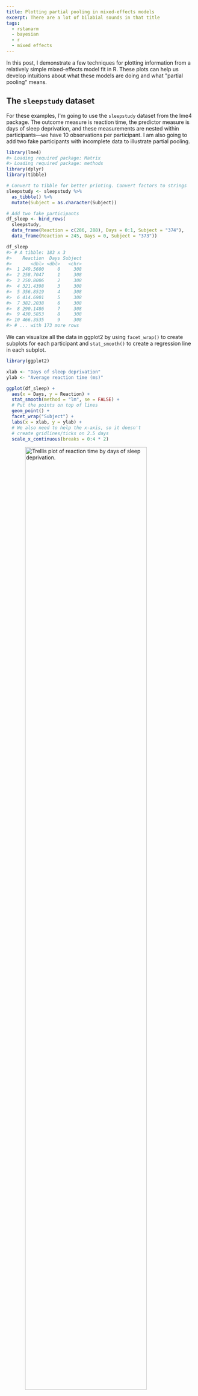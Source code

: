 ```yaml
---
title: Plotting partial pooling in mixed-effects models
excerpt: There are a lot of bilabial sounds in that title
tags:
  - rstanarm
  - bayesian
  - r
  - mixed effects
---
```




In this post, I demonstrate a few techniques for plotting information from a
relatively simple mixed-effects model fit in R. These plots can help us develop 
intuitions about what these models are doing and what "partial pooling" means.

## The `sleepstudy` dataset

For these examples, I'm going to use the `sleepstudy` dataset from the lme4
package. The outcome measure is reaction time, the predictor measure is days of
sleep deprivation, and these measurements are nested within participants&mdash;we
have 10 observations per participant. I am also going to add two fake
participants with incomplete data to illustrate partial pooling.


```r
library(lme4)
#> Loading required package: Matrix
#> Loading required package: methods
library(dplyr)
library(tibble)

# Convert to tibble for better printing. Convert factors to strings
sleepstudy <- sleepstudy %>% 
  as_tibble() %>% 
  mutate(Subject = as.character(Subject))

# Add two fake participants
df_sleep <- bind_rows(
  sleepstudy,
  data_frame(Reaction = c(286, 288), Days = 0:1, Subject = "374"),
  data_frame(Reaction = 245, Days = 0, Subject = "373"))

df_sleep
#> # A tibble: 183 x 3
#>    Reaction  Days Subject
#>       <dbl> <dbl>   <chr>
#>  1 249.5600     0     308
#>  2 258.7047     1     308
#>  3 250.8006     2     308
#>  4 321.4398     3     308
#>  5 356.8519     4     308
#>  6 414.6901     5     308
#>  7 382.2038     6     308
#>  8 290.1486     7     308
#>  9 430.5853     8     308
#> 10 466.3535     9     308
#> # ... with 173 more rows
```

We can visualize all the data in ggplot2 by using `facet_wrap()` to create
subplots for each participant and `stat_smooth()` to create a regression line
in each subplot.


```r
library(ggplot2)

xlab <- "Days of sleep deprivation"
ylab <- "Average reaction time (ms)"

ggplot(df_sleep) + 
  aes(x = Days, y = Reaction) + 
  stat_smooth(method = "lm", se = FALSE) +
  # Put the points on top of lines
  geom_point() +
  facet_wrap("Subject") +
  labs(x = xlab, y = ylab) + 
  # We also need to help the x-axis, so it doesn't 
  # create gridlines/ticks on 2.5 days
  scale_x_continuous(breaks = 0:4 * 2)
```

<img src="/figs//2017-06-22-plotting-partial-pooling-in-mixed-effects-models/facet-plot-1.png" title="Trellis plot of reaction time by days of sleep deprivation." alt="Trellis plot of reaction time by days of sleep deprivation." width="80%" style="display: block; margin: auto;" />

By the way, ggplot2 doesn't draw the regressions lines outside of the range of
the data unless we set `fullrange = TRUE`. That's a helpful feature for 374!


## Complete pooling and no pooling models

Each one of these panels plotted above shows an independently estimated
regression line. This approach to fitting a separate line for each participant
is sometimes called the **no pooling** model because none of the information
from different participants is combined or _pooled_ together.

We fit a separate line for each cluster of data, unaware
that any of the other participants exist. The `lmList()` function in `lme4`
automates this process.


```r
df_no_pooling <- lmList(Reaction ~ Days | Subject, df_sleep) %>% 
  coef() %>% 
  # Subject IDs are stored as row-names. Make them an explicit column
  rownames_to_column("Subject") %>% 
  rename(Intercept = `(Intercept)`, Slope_Days = Days) %>% 
  add_column(Model = "No pooling") %>% 
  # Remove the participant who only had one data-point
  filter(Subject != "373")

head(df_no_pooling)
#>   Subject Intercept Slope_Days      Model
#> 1     308  244.1927  21.764702 No pooling
#> 2     309  205.0549   2.261785 No pooling
#> 3     310  203.4842   6.114899 No pooling
#> 4     330  289.6851   3.008073 No pooling
#> 5     331  285.7390   5.266019 No pooling
#> 6     332  264.2516   9.566768 No pooling
```

In contrast, we might consider a **complete pooling** model where all the
information from the participants is combined together. We fit a single line for
the combined data set, unaware that the data came from different participants.


```r
# Fit a model on all the data pooled together
m_pooled <- lm(Reaction ~ Days, df_sleep) 

# Repeat the intercept and slope terms for each participant
df_pooled <- data_frame(
  Model = "Complete pooling",
  Subject = unique(df_sleep$Subject),
  Intercept = coef(m_pooled)[1], 
  Slope_Days = coef(m_pooled)[2])

head(df_pooled)
#> # A tibble: 6 x 4
#>              Model Subject Intercept Slope_Days
#>              <chr>   <chr>     <dbl>      <dbl>
#> 1 Complete pooling     308  252.3207   10.32766
#> 2 Complete pooling     309  252.3207   10.32766
#> 3 Complete pooling     310  252.3207   10.32766
#> 4 Complete pooling     330  252.3207   10.32766
#> 5 Complete pooling     331  252.3207   10.32766
#> 6 Complete pooling     332  252.3207   10.32766
```

We can compare these two approaches. Instead of calculating the regression lines
with `stat_smooth()`, we can use  `geom_abline()` to draw the lines from our 
dataframe of intercept and slope parameters.


```r
# Join the raw data so we can use plot the points and the lines.
df_models <- bind_rows(df_pooled, df_no_pooling) %>% 
  left_join(df_sleep, by = "Subject")

p_model_comparison <- ggplot(df_models) + 
  aes(x = Days, y = Reaction) + 
  # Set the color mapping in this layer so the points don't get a color
  geom_abline(aes(intercept = Intercept, slope = Slope_Days, color = Model),
              size = .75) + 
  geom_point() +
  facet_wrap("Subject") +
  labs(x = xlab, y = ylab) + 
  scale_x_continuous(breaks = 0:4 * 2) + 
  # Fix the color palette 
  scale_color_brewer(palette = "Dark2") + 
  theme(legend.position = "top")

p_model_comparison
```

<img src="/figs//2017-06-22-plotting-partial-pooling-in-mixed-effects-models/pooling-vs-no-pooling-1.png" title="Same trellis plot as above but with two regression lines per subplot to compare the two models." alt="Same trellis plot as above but with two regression lines per subplot to compare the two models." width="80%" style="display: block; margin: auto;" />

If we stare at this plot, a few things become apparent. The complete pooling 
model estimates a single line, and we see that same line drawn on every facet. 
One advantage is that the model can make a guess about the line for 373 who only
has one observation. That model looks pretty terrible elsewhere&mdash;309, 310,
etc.&mdash;because nobody is perfectly average. In contrast, the no pooling model can
follow the data, fitting the sharp trend upwards in 308 and even capturing the
negative slope in 335.

(Here's a fun question: Which approach has the better guess for 374's line?)

The no pooling model cannot make a guess about 373. In [_Statistical
Rethinking_](http://xcelab.net/rm/statistical-rethinking/), McElreath says these 
models have amnesia :hushed::

> Many statistical models also have anterograde amnesia. As the models move from
one cluster&mdash;individual, group, location&mdash;in the data to another, estimating
parameters for each cluster, they forget everything about the previous clusters.
They behave this way, because the assumptions force them to. Any of the models
from previous chapters that used dummy variables to handle categories
are programmed for amnesia. These models implicitly assume that nothing learned
about any one category informs estimates for the other categories&mdash;the parameters
are independent of one another and learn from completely separate portions of
the data. This would be like forgetting you had ever been in a café, each time 
you go to a new café. Cafés do differ, but they are also alike.

Once the no pooling model draws the line for 372, and it completely forgets
everything it has seen and moves on to 373. It has to skip 373 because it cannot
estimate a line from a single point, and it moves on.



## Improving estimates with a mixed-effects model

We can do better with mixed-effects models. In these models, we pool information
from all the lines together to improve our estimates of each individual line.
This approach is sometimes called **partial pooling**. In particular, after
seeing the 18 trend lines for the participants with complete data, we can make
an informed guess about the trend lines for the two participants with incomplete
data.

We can fit a classical mixed-effects model with the lme4 package:


```r
m <- lmer(Reaction ~ 1 + Days + (1 + Days | Subject), df_sleep)
arm::display(m)
#> lmer(formula = Reaction ~ 1 + Days + (1 + Days | Subject), data = df_sleep)
#>             coef.est coef.se
#> (Intercept) 252.54     6.43 
#> Days         10.45     1.54 
#> 
#> Error terms:
#>  Groups   Name        Std.Dev. Corr 
#>  Subject  (Intercept) 24.14         
#>           Days         5.92    0.07 
#>  Residual             25.48         
#> ---
#> number of obs: 183, groups: Subject, 20
#> AIC = 1783.4, DIC = 1787.8
#> deviance = 1779.6
```

The first two `coef.est` items are the "fixed effects" estimates; they reflect
the average intercept and slope parameters. For this example, the values are 
practically the same as the complete-pooling estimates. This model assumes that 
each participant's individual intercept and slope parameters are deviations 
from this average, and these random deviations drawn from a distribution of 
possible intercept and slope parameters. These are "randomly varying" or "random
effects". The information in the `Error terms` area describes the distribution 
of the effects. Because we have both fixed and random effects, 
we have a "mixed-effects" model. Hence the name.

To visualize these estimates, we extract each participant's intercept and slope
using `coef()`.


```r
# Make a dataframe with the fitted effects
df_partial_pooling <- coef(m)[["Subject"]] %>% 
  as_tibble() %>% 
  rownames_to_column("Subject") %>% 
  rename(Intercept = `(Intercept)`, Slope_Days = Days) %>% 
  mutate(Model = "Partial pooling")

head(df_partial_pooling)
#> # A tibble: 6 x 4
#>   Subject Intercept Slope_Days           Model
#>     <chr>     <dbl>      <dbl>           <chr>
#> 1     308  253.9478  19.626420 Partial pooling
#> 2     309  211.7334   1.731866 Partial pooling
#> 3     310  213.1585   4.906097 Partial pooling
#> 4     330  275.1422   5.643646 Partial pooling
#> 5     331  273.7283   7.386313 Partial pooling
#> 6     332  260.6503  10.163271 Partial pooling
```

Update the previous plot with a dataframe of all three models' estimates.


```r
df_models <- bind_rows(df_pooled, df_no_pooling, df_partial_pooling) %>% 
  left_join(df_sleep, by = "Subject")

# Replace the data-set of the last plot
p_model_comparison %+% df_models
```

<img src="/figs//2017-06-22-plotting-partial-pooling-in-mixed-effects-models/partial-pooling-vs-others-1.png" title="Update of previous plot with partially pooled regression lines added." alt="Update of previous plot with partially pooled regression lines added." width="80%" style="display: block; margin: auto;" />

Most of the time, the no pooling and partial pooling lines are on top of each
other. But when the two differ, it's because the partial pooling model's line is
pulled slightly towards the no-pooling line.

We can appreciate the differences by zooming in on some participants.


```r
df_zoom <- df_models %>% 
  filter(Subject %in% c("335", "350", "373", "374"))

p_model_comparison %+% df_zoom
```

<img src="/figs//2017-06-22-plotting-partial-pooling-in-mixed-effects-models/zoomed-in-partial-pooling-1.png" title="Trellis plot of four participants to highlight the fine differences among the regression lines." alt="Trellis plot of four participants to highlight the fine differences among the regression lines." width="80%" style="display: block; margin: auto;" />

The negative line for 335 from the no pooling model gets a flatter slope in the 
partial pooling model. The model knows that negative trends are rather unlikely,
so the it hedges its bets and pulls that line towards the group average. 
Something similar happens with 350 where a sharp slope is slightly attenuated. 
For the participants with incomplete data, the partial pooling model is much
more like the complete pooling model. The complete pooling and the partial
pooling lines are basically parallel&mdash;i.e, they have the same slope. That's a
reasonable guess given so little information.


## It's shrinkage

The partial pooling model pulls more extreme estimates towards an overall 
average. We can visualize this effect by plotting a scatterplot of intercept and
slope parameters from each model and connecting estimates for the same
participant.


```r
# Also visualize the point for the fixed effects
df_fixef <- data_frame(
  Model = "Partial pooling (average)",
  Intercept = fixef(m)[1],
  Slope_Days = fixef(m)[2])

# Complete pooling / fixed effects are center of gravity in the plot
df_gravity <- df_pooled %>% 
  distinct(Model, Intercept, Slope_Days) %>% 
  bind_rows(df_fixef)
df_gravity
#> # A tibble: 2 x 3
#>                       Model Intercept Slope_Days
#>                       <chr>     <dbl>      <dbl>
#> 1          Complete pooling  252.3207   10.32766
#> 2 Partial pooling (average)  252.5426   10.45212

df_pulled <- bind_rows(df_no_pooling, df_partial_pooling)

ggplot(df_pulled) + 
  aes(x = Intercept, y = Slope_Days, color = Model) + 
  geom_point(size = 2) + 
  geom_point(data = df_gravity, size = 5) + 
  # Draw an arrow connecting the observations between models
  geom_path(aes(group = Subject, color = NULL), 
            arrow = arrow(length = unit(.02, "npc"))) + 
  # Use ggrepel to jitter the labels away from the points
  ggrepel::geom_text_repel(
    aes(label = Subject, color = NULL), 
    data = df_no_pooling) + 
  # Don't forget 373
  ggrepel::geom_text_repel(
    aes(label = Subject, color = NULL), 
    data = filter(df_partial_pooling, Subject == "373")) + 
  theme(legend.position = "bottom") + 
  ggtitle("Pooling of regression parameters") + 
  xlab("Intercept estimate") + 
  ylab("Slope estimate") + 
  scale_color_brewer(palette = "Dark2") 
```

<img src="/figs//2017-06-22-plotting-partial-pooling-in-mixed-effects-models/shrinkage-plot-1.png" title="Scatterplot of the model parameters showing how estimates from the no pooling model are pulled towards the completely pooled value." alt="Scatterplot of the model parameters showing how estimates from the no pooling model are pulled towards the completely pooled value." width="80%" style="display: block; margin: auto;" />

The average intercept and slope act like a center of gravity, pulling values
parameter estimates towards it. Hmm, maybe gravity is not quite the right
analogy, because the pull is greater for more extreme values. The lines near
that center point are very short; they get adjusted very little. The
lines in general get longer as we move away from the complete pooling
estimate. The fewer the observations in a cluster (here, participants), the more
information is borrowed from other clusters, and the greater the pull towards
the average estimate. Participant 373 had one observation, so their slope
estimate is the average. Likewise, 374 had only two observations, so they get
pulled the farthest and receive a slope estimate near the overall average.

This effect is sometimes called _shrinkage_, because more extreme values
shrinkage are pulled towards a more reasonable, more average value. In the lme4
book, Douglas Bates provides an alternative to _shrinkage_:

> The term "shrinkage" may have negative connotations. John Tukey preferred to
refer to the process as the estimates for individual subjects "borrowing
strength" from each other. This is a fundamental difference in the models
underlying mixed-effects models versus strictly fixed effects models. In a
mixed-effects model we assume that the levels of a grouping factor are a
selection from a population and, as a result, can be expected to share
characteristics to some degree. Consequently, the predictions from a
mixed-effects model are attenuated relative to those from strictly fixed-effects
models.

Shrinkage, borrowing strength :muscle: ... Another term would also be
_regularization_ if we think about how the model avoids overfitting by the
taming extreme estimates.

**This feature is why I use mixed effects models in my work.** If I have a 
speech discrimination experiment and I want to describe a child's speech 
perception ability, I am going to use the partially pooled, shrunken, 
strength-borrowing, regularized, model-derived estimate of their ability, 
because it uses more information. It's that simple to me. Other disciplines
might highlight other reasons to use these models, but for me, it's partially
pooling information that's the most attractive feature.



## A topographic map of parameters

For the next visualization, we are going to visualize the distribution of 
randomly varying effects. Honestly, I am partly including it just so that I
have a working ggplot2 version of how to make this plot online. It's not a 
routine visualization, but it reveals a little more about where estimates are 
being pulled towards.

I already remarked that the model estimates a distribution of intercept and 
slope effects. We know where the center of that distribution is: It's the fixed 
effects estimate, the center of gravity in the last plot. What the model also 
needs to estimate is the variability/spread of values around that center. Also,
intercepts and slopes might be correlated: Maybe the effect of an additional day
on reaction time is diminished for participants who are slower to respond in
general. So, the model also estimates the correlation of those effects too.

Imagine that the last plot is a landscape, and fixed effects point is the peak 
of a hill. What were are going to do is draw a topographic map with contour 
lines to show different elevation regions on that hill.

First, we need to extract the covariance matrix estimated by the model.


```r
# Extract the matrix
cov_mat <- VarCorr(m)[["Subject"]]

# Strip off some details so that just the useful part is printed
attr(cov_mat, "stddev") <- NULL
attr(cov_mat, "correlation") <- NULL
cov_mat
#>             (Intercept)     Days
#> (Intercept)   582.69656  9.89797
#> Days            9.89797 35.03298
```

The `ellipse()` function takes a covariance matrix, a center value, and
quantile/confidence level and returns the points from an oval around the center
at the given confidence level. We create five ellipses for different 
quantile levels.


```r
library(ellipse)

# Helper function to make a data-frame of ellipse points that 
# includes the level as a column
make_ellipse <- function(cov_mat, center, level) {
  ellipse(cov_mat, centre = center, level = level) %>%
    as.data.frame() %>%
    add_column(level = level) %>% 
    as_tibble()
}

center <- fixef(m)
levels <- c(.1, .3, .5, .7, .9)

# Create an ellipse dataframe for each of the levels defined 
# above and combine them
df_ellipse <- levels %>%
  purrr::map_df(~ make_ellipse(cov_mat, center, level = .x)) %>% 
  rename(Intercept = `(Intercept)`, Slope_Days = Days)

df_ellipse
#> # A tibble: 500 x 3
#>    Intercept Slope_Days level
#>        <dbl>      <dbl> <dbl>
#>  1  260.6448   12.43878   0.1
#>  2  260.1491   12.55233   0.1
#>  3  259.6227   12.65743   0.1
#>  4  259.0678   12.75365   0.1
#>  5  258.4867   12.84060   0.1
#>  6  257.8816   12.91793   0.1
#>  7  257.2550   12.98534   0.1
#>  8  256.6094   13.04254   0.1
#>  9  255.9475   13.08931   0.1
#> 10  255.2718   13.12547   0.1
#> # ... with 490 more rows
```

Then we add them onto our previous plot.


```r
ggplot(df_pulled) + 
  aes(x = Intercept, y = Slope_Days, color = Model) + 
  # Draw contour lines from the distribution of effects
  geom_path(aes(group = level, color = NULL), data = df_ellipse, 
            linetype = "dashed", color = "grey40") + 
  geom_point(data = df_gravity, size = 5) + 
  geom_point(size = 2) + 
  geom_path(aes(group = Subject, color = NULL), 
            arrow = arrow(length = unit(.02, "npc"))) + 
  theme(legend.position = "bottom") + 
  ggtitle("Topographic map of regression parameters") + 
  xlab("Intercept estimate") + 
  ylab("Slope estimate") + 
  scale_color_brewer(palette = "Dark2") 
```

<img src="/figs//2017-06-22-plotting-partial-pooling-in-mixed-effects-models/topgraphic-map-1-1.png" title="The scatterplot of shrinkage of regression parameters updated with contour lines to show different confidence regions." alt="The scatterplot of shrinkage of regression parameters updated with contour lines to show different confidence regions." width="80%" style="display: block; margin: auto;" />

The ellipses provide a little more information about where the estimates are 
being pulled. Even if some of the points are not being pulled directly towards 
the center of gravity, nearlly all of them are being pulled into a higher
confidence region.

There are a few tweaks we might consider for this plot. I don't think the ovals
need to be contained in the plot. The points are more important, and the
plotting boundaries should be set with respect to the points. We can redefine
the limits by using `coord_cartesian()`.


```r
last_plot() +
  coord_cartesian(
    xlim = range(df_pulled$Intercept), 
    ylim = range(df_pulled$Slope_Days),
    expand = TRUE) 
```

<img src="/figs//2017-06-22-plotting-partial-pooling-in-mixed-effects-models/topographic-map-2-1.png" title="Tweak of the above plot to cut off some of the ellipses so the focus is on the data." alt="Tweak of the above plot to cut off some of the ellipses so the focus is on the data." width="80%" style="display: block; margin: auto;" />

To go all out :sunglasses:, let's also label the contours with the confidence
levels. I see that the lower left area is relatively free of points, so I can
place the labels there. I filter down to just the ellipse points in the bottom
25% of _x_ and _y_ values. That will keep points in that lower left quadrant.
Then I find the (_x_, _y_) point with the farthest distance from the center as the
location for my label. I make it sound so easy but it took a lot of trial and
error (including an an attempt to use cosines).


```r
# Euclidean distance
contour_dist <- function(xs, ys, center_x, center_y) {
  x_diff <- (center_x - xs) ^ 2
  y_diff <- (center_y - ys) ^ 2
  sqrt(x_diff + y_diff)
}

# Find the point to label in each ellipse.
df_label_locations <- df_ellipse %>% 
  group_by(level) %>%
  filter(Intercept < quantile(Intercept, .25), 
         Slope_Days < quantile(Slope_Days, .25)) %>% 
  # Compute distance from center.
  mutate(dist = contour_dist(Intercept, Slope_Days, 
                             fixef(m)[1], fixef(m)[2])) %>% 
  # Keep smallest values.
  top_n(-1, wt = dist) %>% 
  ungroup()

# Tweak the last plot one more time!
last_plot() +
  geom_text(aes(label = level, color = NULL), data = df_label_locations, 
            nudge_x = .5, nudge_y = .8, size = 3.5, color = "grey40")
```

<img src="/figs//2017-06-22-plotting-partial-pooling-in-mixed-effects-models/topographic-map-3-1.png" title="Final variant of the above plot with the confidence regions labelled." alt="Final variant of the above plot with the confidence regions labelled." width="80%" style="display: block; margin: auto;" />

Are you feeling satisfied? I feel satisfied.


## Plotting lines from a Bayesian mixed effects model

I call myself a Bayesian. Visualizing uncertainty is [one of my things here](/visualizing-uncertainty-rstanarm/), so I
would be remiss if I didn't also demo how to do some plots using posterior
samples.

If we fit a Bayesian model, we can sample from a posterior distribution of
partially pooled regression lines. First, we fit the model in RStanARM with
weakly informative priors. 


```r
library(rstanarm)
#> Loading required package: Rcpp
#> rstanarm (Version 2.15.3, packaged: 2017-04-29 06:18:44 UTC)
#> - Do not expect the default priors to remain the same in future rstanarm versions.
#> Thus, R scripts should specify priors explicitly, even if they are just the defaults.
#> - For execution on a local, multicore CPU with excess RAM we recommend calling
#> options(mc.cores = parallel::detectCores())
```


```r
b <- stan_glmer(
  Reaction ~ Days + (Days | Subject),
  family = gaussian(),
  data = df_sleep,
  prior = normal(0, 2),
  prior_intercept = normal(0, 5),
  prior_covariance = decov(regularization = 2),
  prior_aux = cauchy(0, 1))
```

We get a similar overview as `arm::display()` when we print the model.


```r
b
#> stan_glmer
#>  family:  gaussian [identity]
#>  formula: Reaction ~ Days + (Days | Subject)
#> ------
#> 
#> Estimates:
#>             Median MAD_SD
#> (Intercept) 252.4    6.1 
#> Days         10.4    1.7 
#> sigma        25.7    1.5 
#> 
#> Error terms:
#>  Groups   Name        Std.Dev. Corr
#>  Subject  (Intercept) 24           
#>           Days         7       0.07
#>  Residual             26           
#> Num. levels: Subject 20 
#> 
#> Sample avg. posterior predictive 
#> distribution of y (X = xbar):
#>          Median MAD_SD
#> mean_PPD 297.9    2.7 
#> 
#> ------
#> For info on the priors used see help('prior_summary.stanreg').
```

We have posterior distribution of values now! That means instead of one "center 
of gravity" point, we have 4,000 plausible points for our central value. The 
center of our former contour plot has its own contour plot. That's Bayes for 
you. We can plot that easily with `stat_density_2d()`. We set the coordinate
limits to be the same as the last plot, just so that we don't exaggerate the
uncertainty around the central point by drawing a gigantic contour surface.


```r
# Get a dataframe: One row per posterior sample
df_posterior <- b %>% 
  as.data.frame() %>% 
  as_tibble()

ggplot(df_posterior) + 
  aes(x = `(Intercept)`, y = `Days`) + 
  # Calculate the density
  stat_density_2d(aes(fill = ..level..), geom = "polygon") +
  ggtitle("Where's the average intercept and slope?") + 
  xlab("Estimate for average intercept") + 
  ylab("Estimate for average slope") +
  # Use the same coordinate limits as last plot
  coord_cartesian(
    xlim = range(df_pulled$Intercept), 
    ylim = range(df_pulled$Slope_Days),
    expand = TRUE) + 
  guides(fill = "none")
```

<img src="/figs//2017-06-22-plotting-partial-pooling-in-mixed-effects-models/posterior-of-central-point-1.png" title="Contour map of the posterior values of the average intercept and slope values." alt="Contour map of the posterior values of the average intercept and slope values." width="80%" style="display: block; margin: auto;" />

For each participant, we have 4,000 partially-pooled regression lines too, so we
can visualize our uncertainty for each participant's individual regression line.

Let's finish by drawing a sample of those lines for a faceted plot. We have to
do a bunch of data wrangling to get a dataframe with one row per subject per 
posterior sample.


```r
# For each sample, add the average intercept and average slope values to each
# participant's deviation from that average. These yields the intercept and
# slope parameters for each participant.
df_effects <- df_posterior %>%
  # Find all the columns with the pattern "b[(Intercept". Add the column
  # df_posterior$`(Intercept)` to each of those columns.
  mutate_at(
    .vars = vars(matches("b\\[\\(Intercept")), 
    .funs = funs(. + df_posterior$`(Intercept)`)) %>%
  # Again for slope
  mutate_at(
    .vars = vars(matches("b\\[Day")), 
    .funs = funs(. + df_posterior$Days))

# Convert to a long format
df_long_effects <- df_effects %>%
  select(matches("b\\[")) %>%
  rowid_to_column("draw") %>%
  tidyr::gather(Parameter, Value, -draw)

# Extract the effect type and subject number from each parameter name
df_long_effects$Type <- df_long_effects$Parameter %>%
  stringr::str_detect("Intercept") %>%
  ifelse(., "Intercept", "Slope_Day")

df_long_effects$Subject <- df_long_effects$Parameter %>%
  stringr::str_extract("\\d\\d\\d")

df_long_effects <- df_long_effects %>% 
  select(draw, Subject, Effect = Type, Value)

# Finally!
df_long_effects
#> # A tibble: 160,000 x 4
#>     draw Subject    Effect    Value
#>    <int>   <chr>     <chr>    <dbl>
#>  1     1     308 Intercept 236.5760
#>  2     2     308 Intercept 263.6090
#>  3     3     308 Intercept 237.3153
#>  4     4     308 Intercept 247.9472
#>  5     5     308 Intercept 265.3939
#>  6     6     308 Intercept 241.7141
#>  7     7     308 Intercept 255.3133
#>  8     8     308 Intercept 261.2169
#>  9     9     308 Intercept 236.9531
#> 10    10     308 Intercept 264.2734
#> # ... with 159,990 more rows
```

Now that we have the data in the right shape, we are going randomly choose 50
posterior samples and plot those lines alongside the observed data.


```r
df_samples <- df_long_effects %>%
  filter(draw %in% sample(1:4000, size = 50)) %>%
  tidyr::spread(Effect, Value)
df_samples
#> # A tibble: 1,000 x 4
#>     draw Subject Intercept Slope_Day
#>  * <int>   <chr>     <dbl>     <dbl>
#>  1    15     308  266.8775 15.109710
#>  2    15     309  204.5003  4.056596
#>  3    15     310  223.4707  5.505083
#>  4    15     330  255.6470  7.120754
#>  5    15     331  279.8910  6.648727
#>  6    15     332  270.2003  8.059170
#>  7    15     333  283.5603  5.315121
#>  8    15     334  258.0755 11.155002
#>  9    15     335  243.8579  3.091841
#> 10    15     337  284.9078 19.905983
#> # ... with 990 more rows

ggplot(df_sleep) +
  aes(x = Days, y = Reaction) +
  geom_abline(aes(intercept = Intercept, slope = Slope_Day), 
              data = df_samples, color = "#3366FF", alpha = .1) +
  geom_point() +
  facet_wrap("Subject") + 
  scale_x_continuous(breaks = 0:4 * 2) + 
  labs(x = xlab, y = ylab) 
```

<img src="/figs//2017-06-22-plotting-partial-pooling-in-mixed-effects-models/posterior-of-indvidual-lines-1.png" title="Final trellis plot updated to show 50 regression lines for each participant. The lines fan out for the two participants with incomplete data." alt="Final trellis plot updated to show 50 regression lines for each participant. The lines fan out for the two participants with incomplete data." width="80%" style="display: block; margin: auto;" />

For the participants with complete data, the lines pile up and form a narrow 
band, indicating a low degree of uncertainty. In the final two panels, however,
we only have limited data, and the sample of lines fan out and cover many
different plausible trajectories.

The uncertainty is more dramatic if we draw a contour plot for each
participant&mdash;basically, drawing each participants' mostly likely locations in
the landscape of parameter values.


```r
ggplot(df_long_effects %>% tidyr::spread(Effect, Value)) + 
  aes(x = Intercept, y = Slope_Day) + 
  stat_density_2d(aes(fill = ..level..), geom = "polygon") +
  facet_wrap("Subject") + 
  xlab("Intercept estimate") + 
  ylab("Slope estimate") +
  theme(legend.position = "bottom") +
  guides(fill = "none")
```

<img src="/figs//2017-06-22-plotting-partial-pooling-in-mixed-effects-models/posterior-of-indvidual-parameters-1.png" title="Density contour plots for each participant to visualize the larger uncertainty in the participants with incomplete data." alt="Density contour plots for each participant to visualize the larger uncertainty in the participants with incomplete data." width="80%" style="display: block; margin: auto;" />

For 373 and 374, the contour regions/ink-splats are very tall: A lot of slope
values are plausible. The region for 374 is more off center and slightly narrow
than that of 373: That extra data point matters.

***

Funnily enough, this post start a quick write-up of a [demo I 
wrote](http://rpubs.com/tjmahr/ggplot2-lme4-facet-plot), but it kind of spiraled
out of control. I hope this write-up helps students and users understand
mixed-effects models at a more intuitive level.

I had formally learned about these models twice in graduate school. In 
psychology, we were told to use them if we wanted to make inferences about a 
larger population of subjects or stimulus items. In educational psychology, we 
were told to use them to capture the sources of variances in a nested data-set:
Kids nested in classrooms nested in schools, etc.
It wasn't until I taught myself Bayesian stats that I learned about third reason
to use them: They pool information across different units, providing regularized
model estimates. I find this rationale most intuitive. The [Gelman and Hill
book](http://amzn.to/2rVRZmw) and [_Statistical
Rethinking_](http://amzn.to/2ty0C3T) both discuss the partial pooling
description of these models. (Ooooh, as I added the _Rethinking_ link, I just
noticed that I created a ggplot2 version of the plot from the cover of that
book. :satisfied:)
